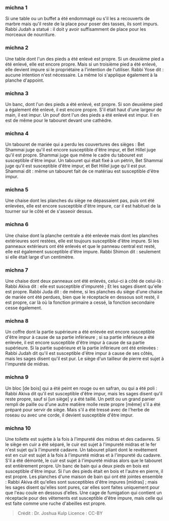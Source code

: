 
### michna 1
Si une table ou un buffet a été endommagé ou s'il les a recouverts de marbre mais qu'il reste de la place pour poser des tasses, ils sont impurs. Rabbi Judah a statué : il doit y avoir suffisamment de place pour les morceaux de nourriture.

### michna 2
Une table dont l'un des pieds a été enlevé est propre. Si un deuxième pied a été enlevé, elle est encore propre. Mais si un troisième pied a été enlevé, elle devient impure si le propriétaire a l'intention de l'utiliser. Rabbi Yose dit : aucune intention n'est nécessaire. La même loi s'applique également à la planche d'appoint.

### michna 3
Un banc, dont l'un des pieds a été enlevé, est propre. Si son deuxième pied a également été enlevé, il est encore propre. S'il était haut d'une largeur de main, il est impur. Un pouf dont l'un des pieds a été enlevé est impur. Il en est de même pour le tabouret devant une cathèdre.

### michna 4
Un tabouret de mariée qui a perdu les couvertures des sièges : Bet Shammai juge qu'il est encore susceptible d'être impur, et Bet Hillel juge qu'il est propre. Shammai juge que même le cadre du tabouret est susceptible d'être impur. Un tabouret qui était fixé à un pétrin, Bet Shammai juge qu'il est susceptible d'être impur, et Bet Hillel juge qu'il est pur. Shammai dit : même un tabouret fait de ce matériau est susceptible d'être impur.

### michna 5
Une chaise dont les planches du siège ne dépassaient pas, puis ont été enlevées, elle est encore susceptible d'être impure, car il est habituel de la tourner sur le côté et de s'asseoir dessus.

### michna 6
Une chaise dont la planche centrale a été enlevée mais dont les planches extérieures sont restées, elle est toujours susceptible d'être impure. Si les panneaux extérieurs ont été enlevés et que le panneau central est resté, elle est également susceptible d'être impure. Rabbi Shimon dit : seulement si elle était large d'un centimètre.

### michna 7
Une chaise dont deux panneaux ont été enlevés, celui-ci à côté de celui-là : Rabbi Akiva dit : elle est susceptible d'impureté ; Et les sages disent qu'elle est propre. Rabbi Juda dit : de même, si les planches du siège d'une chaise de mariée ont été perdues, bien que le réceptacle en dessous soit resté, il est propre, car là où la fonction primaire a cessé, la fonction secondaire cesse également.

### michna 8
Un coffre dont la partie supérieure a été enlevée est encore susceptible d'être impur à cause de sa partie inférieure ; si sa partie inférieure a été enlevée, il est encore susceptible d'être impur à cause de sa partie supérieure. Si la partie supérieure et la partie inférieure ont été enlevées : Rabbi Judah dit qu'il est susceptible d'être impur à cause de ses côtés, mais les sages disent qu'il est pur. Le siège d'un tailleur de pierre est sujet à l'impureté de midras.

### michna 9
Un bloc [de bois] qui a été peint en rouge ou en safran, ou qui a été poli : Rabbi Akiva dit qu'il est susceptible d'être impur, mais les sages disent qu'il reste propre, sauf si [un siège] y a été taillé. Un petit ou un grand panier rempli de paille ou d'une autre matière molle reste propre [même] s'il a été préparé pour servir de siège. Mais s'il a été tressé avec de l'herbe de roseau ou avec une corde, il devient susceptible d'être impur.

### michna 10
Une toilette est sujette à la fois à l'impureté des midras et des cadavres. Si le siège en cuir a été séparé, le cuir est sujet à l'impureté midras et le fer n'est sujet qu'à l'impureté cadavre. Un tabouret pliant dont le revêtement est en cuir est sujet à la fois à l'impureté midras et à l'impureté du cadavre. S'il a été démonté, le cuir est sujet à l'impureté midras alors que le tabouret est entièrement propre. Un banc de bain qui a deux pieds en bois est susceptible d'être impur. Si l'un des pieds était en bois et l'autre en pierre, il est propre. Les planches d'une maison de bain qui ont été jointes ensemble : Rabbi Akiva dit qu'elles sont susceptibles d'être impures [midras] ; mais les sages disent qu'elles sont pures, car elles sont faites uniquement pour que l'eau coule en dessous d'elles. Une cage de fumigation qui contient un réceptacle pour des vêtements est susceptible d'être impure, mais celle qui est faite comme une ruche d'abeilles est propre.

>Crédit : Dr. Joshua Kulp
>Licence : CC-BY